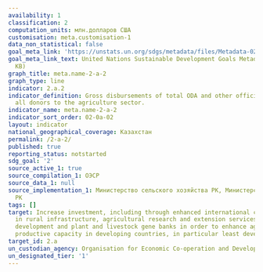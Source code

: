 ```yaml
---
availability: 1
classification: 2
computation_units: млн.долларов США
customisation: meta.customisation-1
data_non_statistical: false
goal_meta_link: 'https://unstats.un.org/sdgs/metadata/files/Metadata-02-0A-02.pdf '
goal_meta_link_text: United Nations Sustainable Development Goals Metadata (PDF 210
  KB)
graph_title: meta.name-2-a-2
graph_type: line
indicator: 2.a.2
indicator_definition: Gross disbursements of total ODA and other official flows from
  all donors to the agriculture sector.
indicator_name: meta.name-2-a-2
indicator_sort_order: 02-0a-02
layout: indicator
national_geographical_coverage: Казахстан
permalink: /2-a-2/
published: true
reporting_status: notstarted
sdg_goal: '2'
source_active_1: true
source_compilation_1: ОЭСР
source_data_1: null
source_implementation_1: Министерство сельского хозяйства РК, Министерство финансов
  РК
tags: []
target: Increase investment, including through enhanced international cooperation,
  in rural infrastructure, agricultural research and extension services, technology
  development and plant and livestock gene banks in order to enhance agricultural
  productive capacity in developing countries, in particular least developed countries
target_id: 2.a
un_custodian_agency: Organisation for Economic Co-operation and Development (OECD)
un_designated_tier: '1'
---
```


